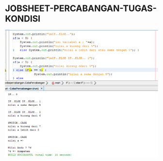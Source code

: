 # JOBSHEET-PERCABANGAN-TUGAS-KONDISI
![Alt Text](https://github.com/Larasati11/JOBSHEET-PERCABANGAN-TUGAS-KONDISI/blob/master/PERCABANGAN%201.png)
